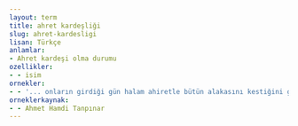 ```yaml
---
layout: term
title: ahret kardeşliği
slug: ahret-kardesligi
lisan: Türkçe
anlamlar:
- Ahret kardeşi olma durumu
ozellikler:
- - isim
ornekler:
- - '... onların girdiği gün halam ahiretle bütün alakasını kestiğini göstermek için Safinaz Hanım’dan ahret kardeşliği ünvanını geri aldı.'
orneklerkaynak:
- - Ahmet Hamdi Tanpınar
---
```

